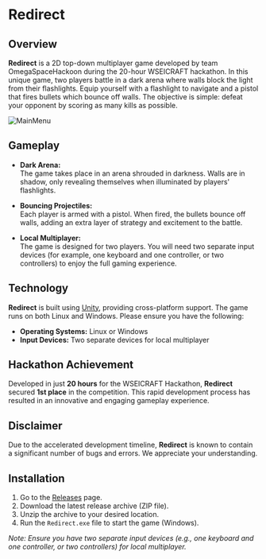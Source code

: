 # Redirect

## Overview

**Redirect** is a 2D top-down multiplayer game developed by team OmegaSpaceHackoon during the 20-hour WSEICRAFT hackathon. In this unique game, two players battle in a dark arena where walls block the light from their flashlights. Equip yourself with a flashlight to navigate and a pistol that fires bullets which bounce off walls. The objective is simple: defeat your opponent by scoring as many kills as possible.

![MainMenu](https://github.com/user-attachments/assets/6caf54aa-6e9c-4ce9-adf6-9a84d3a2741b)

## Gameplay

- **Dark Arena:**  
  The game takes place in an arena shrouded in darkness. Walls are in shadow, only revealing themselves when illuminated by players' flashlights.

- **Bouncing Projectiles:**  
  Each player is armed with a pistol. When fired, the bullets bounce off walls, adding an extra layer of strategy and excitement to the battle.

- **Local Multiplayer:**  
  The game is designed for two players. You will need two separate input devices (for example, one keyboard and one controller, or two controllers) to enjoy the full gaming experience.

## Technology

**Redirect** is built using [Unity](https://unity.com/), providing cross-platform support. The game runs on both Linux and Windows. Please ensure you have the following:

- **Operating Systems:** Linux or Windows
- **Input Devices:** Two separate devices for local multiplayer

## Hackathon Achievement

Developed in just **20 hours** for the WSEICRAFT Hackathon, **Redirect** secured **1st place** in the competition. This rapid development process has resulted in an innovative and engaging gameplay experience.

## Disclaimer

Due to the accelerated development timeline, **Redirect** is known to contain a significant number of bugs and errors. We appreciate your understanding.

## Installation

1. Go to the [Releases](https://github.com/BlackShadeOSS/Redirect/releases) page.
2. Download the latest release archive (ZIP file).
3. Unzip the archive to your desired location.
4. Run the `Redirect.exe` file to start the game (Windows).

*Note: Ensure you have two separate input devices (e.g., one keyboard and one controller, or two controllers) for local multiplayer.*
